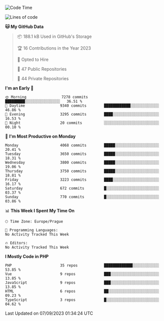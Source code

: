 <!--START_SECTION:waka-->
![Code Time](http://img.shields.io/badge/Code%20Time-1%2C583%20hrs%2058%20mins-blue)

![Lines of code](https://img.shields.io/badge/From%20Hello%20World%20I%27ve%20Written-6.5%20million%20lines%20of%20code-blue)

**🐱 My GitHub Data** 

> 📦 188.1 kB Used in GitHub's Storage 
 > 
> 🏆 16 Contributions in the Year 2023
 > 
> 💼 Opted to Hire
 > 
> 📜 47 Public Repositories 
 > 
> 🔑 44 Private Repositories 
 > 
**I'm an Early 🐤** 

```text
🌞 Morning                7278 commits        █████████░░░░░░░░░░░░░░░░   36.51 % 
🌆 Daytime                9340 commits        ████████████░░░░░░░░░░░░░   46.86 % 
🌃 Evening                3295 commits        ████░░░░░░░░░░░░░░░░░░░░░   16.53 % 
🌙 Night                  20 commits          ░░░░░░░░░░░░░░░░░░░░░░░░░   00.10 % 
```
📅 **I'm Most Productive on Monday** 

```text
Monday                   4068 commits        █████░░░░░░░░░░░░░░░░░░░░   20.41 % 
Tuesday                  3650 commits        █████░░░░░░░░░░░░░░░░░░░░   18.31 % 
Wednesday                3800 commits        █████░░░░░░░░░░░░░░░░░░░░   19.06 % 
Thursday                 3750 commits        █████░░░░░░░░░░░░░░░░░░░░   18.81 % 
Friday                   3223 commits        ████░░░░░░░░░░░░░░░░░░░░░   16.17 % 
Saturday                 672 commits         █░░░░░░░░░░░░░░░░░░░░░░░░   03.37 % 
Sunday                   770 commits         █░░░░░░░░░░░░░░░░░░░░░░░░   03.86 % 
```


📊 **This Week I Spent My Time On** 

```text
🕑︎ Time Zone: Europe/Prague

💬 Programming Languages: 
No Activity Tracked This Week

🔥 Editors: 
No Activity Tracked This Week
```

**I Mostly Code in PHP** 

```text
PHP                      35 repos            █████████████░░░░░░░░░░░░   53.85 % 
Vue                      9 repos             ███░░░░░░░░░░░░░░░░░░░░░░   13.85 % 
JavaScript               9 repos             ███░░░░░░░░░░░░░░░░░░░░░░   13.85 % 
HTML                     6 repos             ██░░░░░░░░░░░░░░░░░░░░░░░   09.23 % 
TypeScript               3 repos             █░░░░░░░░░░░░░░░░░░░░░░░░   04.62 % 
```




 Last Updated on 07/09/2023 01:34:24 UTC
<!--END_SECTION:waka-->
<!--
**AlexKratky/AlexKratky** is a ✨ _special_ ✨ repository because its `README.md` (this file) appears on your GitHub profile.

Here are some ideas to get you started:

- 🔭 I’m currently working on ...
- 🌱 I’m currently learning ...
- 👯 I’m looking to collaborate on ...
- 🤔 I’m looking for help with ...
- 💬 Ask me about ...
- 📫 How to reach me: ...
- 😄 Pronouns: ...
- ⚡ Fun fact: ...
-->
